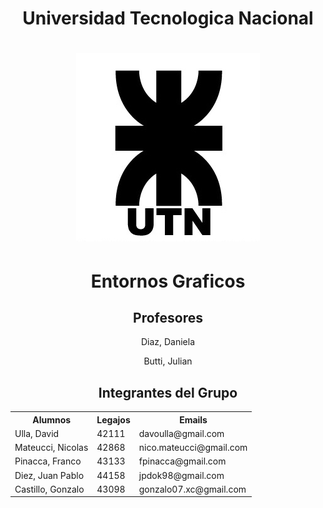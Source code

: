 <h1 align="center">Universidad Tecnologica Nacional</h1>

<h1 align="center">
  <img src="Logo UTN.png" alt="logo_utn">
</h1>

<h1 align="center">Entornos Graficos</h1>

<h2 align="center">Profesores</h2>
<p align="center"> Diaz, Daniela </p> 
<p align="center"> Butti, Julian </p> 

<h2 align="center">Integrantes del Grupo</h2>

<div align="center"> 
  <table>
    <tr>
      <th>Alumnos</th>
      <th>Legajos</th>
      <th>Emails</th>
    </tr>
    <tr>
      <td>Ulla, David</td>
      <td>42111</td>
      <td>davoulla@gmail.com</td>  
    </tr>
    <tr>
      <td>Mateucci, Nicolas</td>
      <td>42868</td>
      <td>nico.mateucci@gmail.com</td>  
    </tr>
    <tr>
      <td>Pinacca, Franco</td>
      <td>43133</td>
      <td>fpinacca@gmail.com</td>  
    </tr>
    <tr>
      <td>Diez, Juan Pablo</td>
      <td>44158</td>
      <td>jpdok98@gmail.com</td>  
    </tr>
    <tr>
      <td>Castillo, Gonzalo</td>
      <td>43098</td>
      <td>gonzalo07.xc@gmail.com</td>  
    </tr>  
  </table>
</div>
